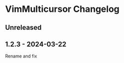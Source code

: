 <!-- Keep a Changelog guide -> https://keepachangelog.com -->

# VimMulticursor Changelog

## Unreleased

## 1.2.3 - 2024-03-22

Rename and fix
